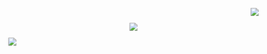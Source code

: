 <div align='right'>
  
![](https://github-readme-stats.vercel.app/api?username=Joyuv&theme=blue-green&hide_border=false&include_all_commits=false&count_private=false)<br/>
</div><div align='center'>
  
![](https://streak-stats.demolab.com/?user=Joyuv&theme=blue-green)<br/>
</div><div align='left'>
  
![](https://github-readme-stats.vercel.app/api/top-langs/?username=Joyuv&theme=blue-green&hide_border=false&include_all_commits=false&count_private=false&layout=compact)
</div>

